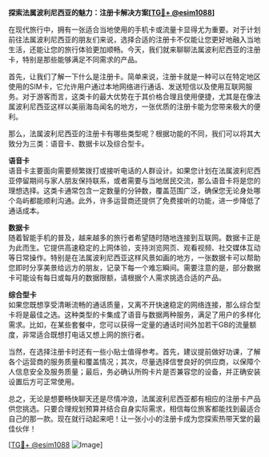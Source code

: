 **探索法属波利尼西亚的魅力：注册卡解决方案[[TG💪+ @esim1088](https://t.me/s/esim1088)]**

在现代旅行中，拥有一张适合当地使用的手机卡或流量卡显得尤为重要。对于计划前往法属波利尼西亚的朋友们来说，选择合适的注册卡不仅能让您更好地融入当地生活，还能让您的旅行体验更加顺畅。今天，我们就来聊聊法属波利尼西亚的注册卡，特别是那些能够满足不同需求的产品。

首先，让我们了解一下什么是注册卡。简单来说，注册卡就是一种可以在特定地区使用的SIM卡，它允许用户通过本地网络进行通话、发送短信以及使用互联网服务。对于游客而言，这类卡的最大优势在于其价格合理且使用便捷，尤其是在像法属波利尼西亚这样以美丽海岛闻名的地方，一张优质的注册卡能为您带来极大的便利。

那么，法属波利尼西亚的注册卡有哪些类型呢？根据功能的不同，我们可以将其大致分为三类：语音卡、数据卡以及综合型卡。

**语音卡**  
语音卡主要面向需要频繁拨打或接听电话的人群设计。如果您计划在法属波利尼西亚停留期间与家人朋友保持联系，或者需要与当地居民交流，那么语音卡将是您的理想选择。这类卡通常包含一定数量的分钟数，覆盖范围广泛，确保您无论身处哪个岛屿都能顺利沟通。此外，许多运营商还提供了免费接听的功能，进一步降低了通话成本。

**数据卡**  
随着智能手机的普及，越来越多的旅行者希望随时随地连接到互联网。数据卡正是为此而生。它提供高速稳定的上网体验，支持浏览网页、观看视频、社交媒体互动等日常操作。特别是在法属波利尼西亚这样风景如画的地方，一张数据卡可以帮助您即时分享美景给远方的朋友，记录下每一个难忘瞬间。需要注意的是，部分数据卡可能设有每日或每月的数据限额，请根据个人需求挑选合适的产品。

**综合型卡**  
如果您既想享受清晰流畅的通话质量，又离不开快速稳定的网络连接，那么综合型卡将是最佳之选。这种类型的卡集成了语音与数据两种服务，满足了用户的多样化需求。比如，在某些套餐中，您可以获得一定量的通话时间外加若干GB的流量额度，非常适合既想打电话又想上网的旅行者。

当然，在选择注册卡时还有一些小贴士值得参考。首先，建议提前做好功课，了解各个运营商的服务质量和覆盖情况；其次，尽量选择信誉良好的供应商，以保障个人信息安全及服务质量；最后，务必确认所购卡片是否兼容您的设备，并正确安装设置后方可正常使用。

总之，无论是想要畅快聊天还是尽情冲浪，法属波利尼西亚都有相应的注册卡产品供您挑选。只要合理规划预算并结合自身实际需求，相信每位旅客都能找到最适合自己的那一款。现在就行动起来吧！让一张小小的注册卡成为您探索热带天堂的最佳伙伴！

[[TG💪+ @esim1088](https://t.me/s/esim1088) ![Image](https://i.postimg.cc/4NQfJmqS/Snipaste-2025-05-13-00-14-12.png)]